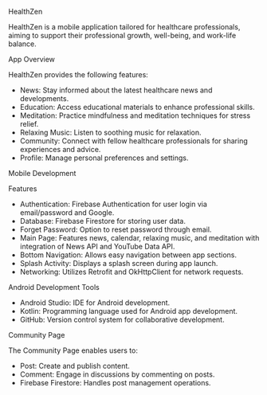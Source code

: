 HealthZen

HealthZen is a mobile application tailored for healthcare professionals, aiming to support their professional growth, well-being, and work-life balance.

App Overview

HealthZen provides the following features:

- News: Stay informed about the latest healthcare news and developments.
- Education: Access educational materials to enhance professional skills.
- Meditation: Practice mindfulness and meditation techniques for stress relief.
- Relaxing Music: Listen to soothing music for relaxation.
- Community: Connect with fellow healthcare professionals for sharing experiences and advice.
- Profile: Manage personal preferences and settings.


Mobile Development

Features

- Authentication: Firebase Authentication for user login via email/password and Google.
- Database: Firebase Firestore for storing user data.
- Forget Password: Option to reset password through email.
- Main Page: Features news, calendar, relaxing music, and meditation with integration of News API and YouTube Data API.
- Bottom Navigation: Allows easy navigation between app sections.
- Splash Activity: Displays a splash screen during app launch.
- Networking: Utilizes Retrofit and OkHttpClient for network requests.

Android Development Tools

- Android Studio: IDE for Android development.
- Kotlin: Programming language used for Android app development.
- GitHub: Version control system for collaborative development.

Community Page

The Community Page enables users to:

- Post: Create and publish content.
- Comment: Engage in discussions by commenting on posts.
- Firebase Firestore: Handles post management operations.



